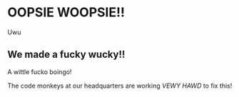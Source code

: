 # OOPSIE WOOPSIE!!
Uwu

## We made a fucky wucky!!
A wittle fucko boingo!

The code monkeys at our headquarters are working *VEWY HAWD* to fix this!
